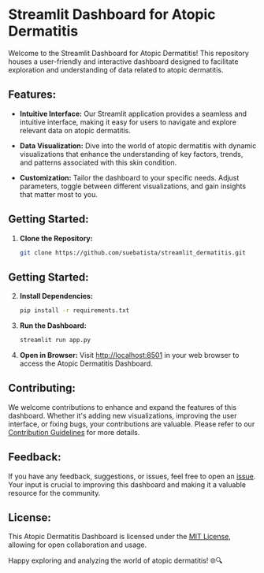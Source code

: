 # Streamlit Dashboard for Atopic Dermatitis

Welcome to the Streamlit Dashboard for Atopic Dermatitis! This repository houses a user-friendly and interactive dashboard designed to facilitate exploration and understanding of data related to atopic dermatitis.

## Features:

- **Intuitive Interface:** Our Streamlit application provides a seamless and intuitive interface, making it easy for users to navigate and explore relevant data on atopic dermatitis.

- **Data Visualization:** Dive into the world of atopic dermatitis with dynamic visualizations that enhance the understanding of key factors, trends, and patterns associated with this skin condition.

- **Customization:** Tailor the dashboard to your specific needs. Adjust parameters, toggle between different visualizations, and gain insights that matter most to you.

## Getting Started:

1. **Clone the Repository:**
   ```bash
   git clone https://github.com/suebatista/streamlit_dermatitis.git 

## Getting Started:

2. **Install Dependencies:**
    ```bash
    pip install -r requirements.txt
    ```

3. **Run the Dashboard:**
    ```bash
    streamlit run app.py
    ```

4. **Open in Browser:**
   Visit [http://localhost:8501](http://localhost:8501) in your web browser to access the Atopic Dermatitis Dashboard.

## Contributing:

We welcome contributions to enhance and expand the features of this dashboard. Whether it's adding new visualizations, improving the user interface, or fixing bugs, your contributions are valuable. Please refer to our [Contribution Guidelines](CONTRIBUTING.md) for more details.

## Feedback:

If you have any feedback, suggestions, or issues, feel free to open an [issue](https://github.com/yourusername/atopic-dermatitis-dashboard/issues). Your input is crucial to improving this dashboard and making it a valuable resource for the community.

## License:

This Atopic Dermatitis Dashboard is licensed under the [MIT License](LICENSE), allowing for open collaboration and usage.

Happy exploring and analyzing the world of atopic dermatitis! 🌐🔍
